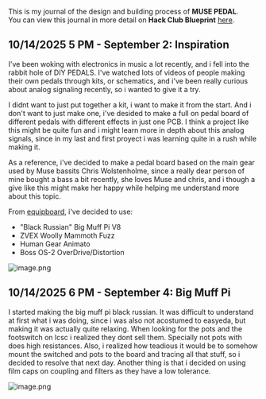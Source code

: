 <!--
  ===================    !!READ THIS NOTICE!!   ====================
  DO NOT edit this file manually. Your changes WILL BE OVERWRITTEN!
  This journal is auto generated and updated by Hack Club Blueprint.
  To edit this file, please edit your journal entries on Blueprint.
  ==================================================================
-->

This is my journal of the design and building process of **MUSE PEDAL**.  
You can view this journal in more detail on **Hack Club Blueprint** [here](https://blueprint.hackclub.com/projects/509).


## 10/14/2025 5 PM - September 2: Inspiration  

I've been woking with electronics in music a lot recently, and i fell into the rabbit hole of DIY PEDALS. I've watched lots of videos of people making their own pedals through kits, or schematics, and i've been really curious about analog signaling recently, so i wanted to give it a try.

I didnt want to just put together a kit, i want to make it from the start. And i don't want to just make one, i've desided to make a full on pedal board of different pedals with different effects in just one PCB. I think a project like this might be quite fun and i might learn more in depth about this analog signals, since in my last and first proyect i was learning quite in a rush while making it.

As a reference, i've decided to make a pedal board based on the main gear used by Muse bassits Chris Wolstenholme, since a really dear person of mine bought a bass a bit recently, she loves Muse and chris, and i though a give like this might make her happy while helping me understand more about this topic.

From [equipboard](https://equipboard.com/pros/chris-wolstenholme), i've decided to use:

- "Black Russian" Big Muff Pi V8  
- ZVEX Woolly Mammoth Fuzz  
- Human Gear Animato  
- Boss OS-2 OverDrive/Distortion

![image.png](https://blueprint.hackclub.com/user-attachments/blobs/proxy/eyJfcmFpbHMiOnsiZGF0YSI6MjIzMSwicHVyIjoiYmxvYl9pZCJ9fQ==--a7912d4541648e5e5f874e582cbc346801b2a959/image.png)
  

## 10/14/2025 6 PM - September 4: Big Muff Pi  

I started making the big muff pi black russian. It was difficult to understand at first what i was doing, since i was also not acostumed to easyeda, but making it was actually quite relaxing. When looking for the pots and the footswitch on lcsc i realized they dont sell them. Specially not pots with does high resistances. Also, i realized how teadious it would be to somehow mount the switched and pots to the board and tracing all that stuff, so i decided to resolve that next day. Another thing is that i decided on using film caps on coupling and filters as they have a low tolerance.

![image.png](https://blueprint.hackclub.com/user-attachments/blobs/proxy/eyJfcmFpbHMiOnsiZGF0YSI6MjIzMiwicHVyIjoiYmxvYl9pZCJ9fQ==--8ed22a26ab34da434d61a2a3d951a5f3829cb405/image.png)
  

